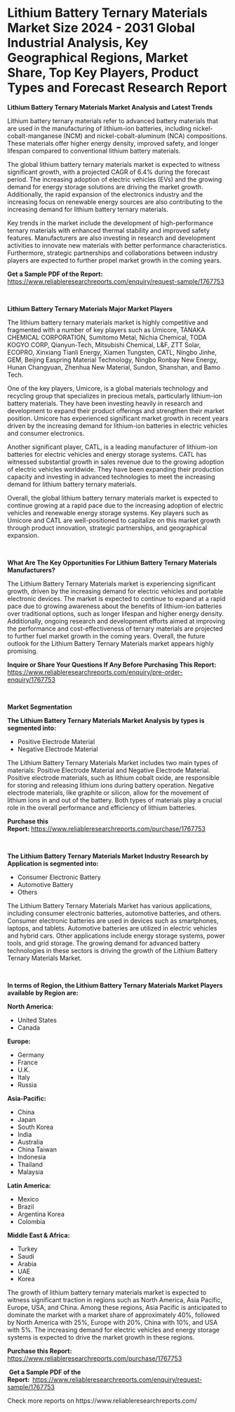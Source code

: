 <p><h1>Lithium Battery Ternary Materials Market Size 2024 - 2031 Global Industrial Analysis, Key Geographical Regions, Market Share, Top Key Players, Product Types and Forecast Research Report</h1></p><p><strong>Lithium Battery Ternary Materials Market Analysis and Latest Trends</strong></p>
<p><p>Lithium battery ternary materials refer to advanced battery materials that are used in the manufacturing of lithium-ion batteries, including nickel-cobalt-manganese (NCM) and nickel-cobalt-aluminum (NCA) compositions. These materials offer higher energy density, improved safety, and longer lifespan compared to conventional lithium battery materials.</p><p>The global lithium battery ternary materials market is expected to witness significant growth, with a projected CAGR of 6.4% during the forecast period. The increasing adoption of electric vehicles (EVs) and the growing demand for energy storage solutions are driving the market growth. Additionally, the rapid expansion of the electronics industry and the increasing focus on renewable energy sources are also contributing to the increasing demand for lithium battery ternary materials.</p><p>Key trends in the market include the development of high-performance ternary materials with enhanced thermal stability and improved safety features. Manufacturers are also investing in research and development activities to innovate new materials with better performance characteristics. Furthermore, strategic partnerships and collaborations between industry players are expected to further propel market growth in the coming years.</p></p>
<p><strong>Get a Sample PDF of the Report:&nbsp;</strong> <a href="https://www.reliableresearchreports.com/enquiry/request-sample/1767753">https://www.reliableresearchreports.com/enquiry/request-sample/1767753</a></p>
<p>&nbsp;</p>
<p><strong>Lithium Battery Ternary Materials Major Market Players</strong></p>
<p><p>The lithium battery ternary materials market is highly competitive and fragmented with a number of key players such as Umicore, TANAKA CHEMICAL CORPORATION, Sumitomo Metal, Nichia Chemical, TODA KOGYO CORP, Qianyun-Tech, Mitsubishi Chemical, L&F, ZTT Solar, ECOPRO, Xinxiang Tianli Energy, Xiamen Tungsten, CATL, Ningbo Jinhe, GEM, Beijing Easpring Material Technology, Ningbo Ronbay New Energy, Hunan Changyuan, Zhenhua New Material, Sundon, Shanshan, and Bamo Tech.</p><p>One of the key players, Umicore, is a global materials technology and recycling group that specializes in precious metals, particularly lithium-ion battery materials. They have been investing heavily in research and development to expand their product offerings and strengthen their market position. Umicore has experienced significant market growth in recent years driven by the increasing demand for lithium-ion batteries in electric vehicles and consumer electronics.</p><p>Another significant player, CATL, is a leading manufacturer of lithium-ion batteries for electric vehicles and energy storage systems. CATL has witnessed substantial growth in sales revenue due to the growing adoption of electric vehicles worldwide. They have been expanding their production capacity and investing in advanced technologies to meet the increasing demand for lithium battery ternary materials.</p><p>Overall, the global lithium battery ternary materials market is expected to continue growing at a rapid pace due to the increasing adoption of electric vehicles and renewable energy storage systems. Key players such as Umicore and CATL are well-positioned to capitalize on this market growth through product innovation, strategic partnerships, and geographical expansion.</p></p>
<p>&nbsp;</p>
<p><strong>What Are The Key Opportunities For Lithium Battery Ternary Materials Manufacturers?</strong></p>
<p><p>The Lithium Battery Ternary Materials market is experiencing significant growth, driven by the increasing demand for electric vehicles and portable electronic devices. The market is expected to continue to expand at a rapid pace due to growing awareness about the benefits of lithium-ion batteries over traditional options, such as longer lifespan and higher energy density. Additionally, ongoing research and development efforts aimed at improving the performance and cost-effectiveness of ternary materials are projected to further fuel market growth in the coming years. Overall, the future outlook for the Lithium Battery Ternary Materials market appears highly promising.</p></p>
<p><strong>Inquire or Share Your Questions If Any Before Purchasing This Report:</strong> <a href="https://www.reliableresearchreports.com/enquiry/pre-order-enquiry/1767753">https://www.reliableresearchreports.com/enquiry/pre-order-enquiry/1767753</a></p>
<p>&nbsp;</p>
<p><strong>Market Segmentation</strong></p>
<p><strong>The Lithium Battery Ternary Materials Market Analysis by types is segmented into:</strong></p>
<p><ul><li>Positive Electrode Material</li><li>Negative Electrode Material</li></ul></p>
<p><p>The Lithium Battery Ternary Materials Market includes two main types of materials: Positive Electrode Material and Negative Electrode Material. Positive electrode materials, such as lithium cobalt oxide, are responsible for storing and releasing lithium ions during battery operation. Negative electrode materials, like graphite or silicon, allow for the movement of lithium ions in and out of the battery. Both types of materials play a crucial role in the overall performance and efficiency of lithium batteries.</p></p>
<p><strong>Purchase this Report:&nbsp;</strong><a href="https://www.reliableresearchreports.com/purchase/1767753">https://www.reliableresearchreports.com/purchase/1767753</a></p>
<p>&nbsp;</p>
<p><strong>The Lithium Battery Ternary Materials Market Industry Research by Application is segmented into:</strong></p>
<p><ul><li>Consumer Electronic Battery</li><li>Automotive Battery</li><li>Others</li></ul></p>
<p><p>The Lithium Battery Ternary Materials Market has various applications, including consumer electronic batteries, automotive batteries, and others. Consumer electronic batteries are used in devices such as smartphones, laptops, and tablets. Automotive batteries are utilized in electric vehicles and hybrid cars. Other applications include energy storage systems, power tools, and grid storage. The growing demand for advanced battery technologies in these sectors is driving the growth of the Lithium Battery Ternary Materials Market.</p></p>
<p>&nbsp;</p>
<p><strong>In terms of Region, the Lithium Battery Ternary Materials Market Players available by Region are:</strong></p>
<p>
    <p> <strong> North America: </strong>
        <ul>
            <li>United States</li>
            <li>Canada</li>
        </ul>
        </p> 
    <p> <strong> Europe: </strong>
        <ul>
            <li>Germany</li>
            <li>France</li>
            <li>U.K.</li>
            <li>Italy</li>
            <li>Russia</li>
        </ul>
        </p> 
    <p> <strong> Asia-Pacific: </strong>
        <ul>
            <li>China</li>
            <li>Japan</li>
            <li>South Korea</li>
            <li>India</li>
            <li>Australia</li>
            <li>China Taiwan</li>
            <li>Indonesia</li>
            <li>Thailand</li>
            <li>Malaysia</li>
        </ul>
        </p> 
    <p> <strong> Latin America: </strong>
        <ul>
            <li>Mexico</li>
            <li>Brazil</li>
            <li>Argentina Korea</li>
            <li>Colombia</li>
        </ul>
        </p> 
    <p> <strong> Middle East & Africa: </strong>
        <ul>
            <li>Turkey</li>
            <li>Saudi</li>
            <li>Arabia</li>
            <li>UAE</li>
            <li>Korea</li>
        </ul>
    </p>
    </p>
<p><p>The growth of lithium battery ternary materials market is expected to witness significant traction in regions such as North America, Asia Pacific, Europe, USA, and China. Among these regions, Asia Pacific is anticipated to dominate the market with a market share of approximately 40%, followed by North America with 25%, Europe with 20%, China with 10%, and USA with 5%. The increasing demand for electric vehicles and energy storage systems is expected to drive the market growth in these regions.</p></p>
<p><strong>Purchase this Report: </strong><a href="https://www.reliableresearchreports.com/purchase/1767753">https://www.reliableresearchreports.com/purchase/1767753</a></p>
<p>&nbsp;<strong>Get a Sample PDF of the Report:&nbsp;&nbsp;</strong><a href="https://www.reliableresearchreports.com/enquiry/request-sample/1767753">https://www.reliableresearchreports.com/enquiry/request-sample/1767753</a></p>
<p><strong></strong></p>
<p>Check more reports on https://www.reliableresearchreports.com/</p>